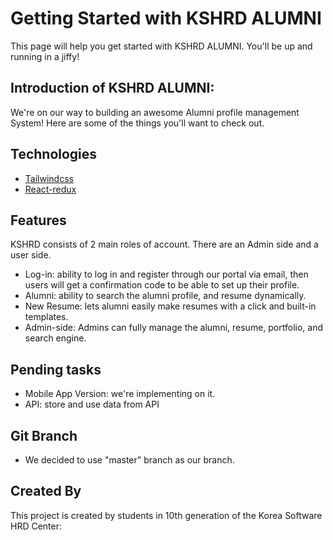
# Getting Started with KSHRD ALUMNI

This page will help you get started with KSHRD ALUMNI. You'll be up and running in a jiffy!


## Introduction of KSHRD ALUMNI:
We're on our way to building an awesome Alumni profile management System! Here are some of the things you'll want to check out.
## Technologies

 - [Tailwindcss](https://tailwindcss.com/docs/installation)
 - [React-redux](https://github.com/matiassingers/awesome-readme)


## Features
KSHRD consists of 2 main roles of account. There are an Admin side and a user side.

 - Log-in: ability to log in and register through our portal via email, then users will get a confirmation code to be able to set up their profile.
 - Alumni: ability to search the alumni profile, and resume dynamically.
 - New Resume: lets alumni easily make resumes with a click and built-in templates.
 - Admin-side: Admins can fully manage the alumni, resume, portfolio, and search engine.


## Pending tasks
 - Mobile App Version: we're implementing on it.
 - API: store and use data from API


## Git Branch
 - We decided to use "master" branch as our branch.


## Created By

This project is created by students in 10th generation of the Korea Software HRD Center:


